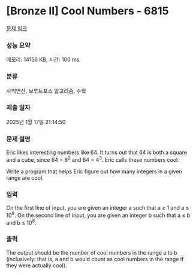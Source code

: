 # [Bronze II] Cool Numbers - 6815 

[문제 링크](https://www.acmicpc.net/problem/6815) 

### 성능 요약

메모리: 14156 KB, 시간: 100 ms

### 분류

사칙연산, 브루트포스 알고리즘, 수학

### 제출 일자

2025년 1월 17일 21:14:50

### 문제 설명

<p>Eric likes interesting numbers like 64. It turns out that 64 is both a square and a cube, since 64 = 8<sup>2</sup> and 64 = 4<sup>3</sup>. Eric calls these numbers cool.</p>

<p>Write a program that helps Eric figure out how many integers in a given range are cool.</p>

### 입력 

 <p>On the first line of input, you are given an integer a such that a ≥ 1 and a ≤ 10<sup>8</sup>. On the second line of input, you are given an integer b such that a ≤ b and b ≤ 10<sup>8</sup>.</p>

### 출력 

 <p>The output should be the number of cool numbers in the range a to b (inclusively: that is, a and b would count as cool numbers in the range if they were actually cool).</p>

